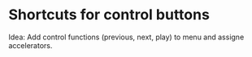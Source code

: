# Shortcuts for control buttons
Idea: Add control functions (previous, next, play) to menu and assigne accelerators.

